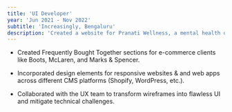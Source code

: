 ```yaml
---
title: 'UI Developer'
year: 'Jun 2021 - Nov 2022'
subtitle: 'Increasingly, Bengaluru'
description: 'Created a website for Pranati Wellness, a mental health organization.'
---
```


* Created Frequently Bought Together sections for e-commerce clients like Boots, McLaren, and Marks & Spencer.​

* Incorporated design elements for responsive websites & and web apps across different CMS platforms (Shopify, WordPress, etc.).

* Collaborated with the UX team to transform wireframes into flawless UI and mitigate technical challenges.